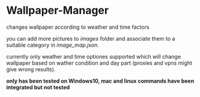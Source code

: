 # Wallpaper-Manager
changes wallpaper according to weather and time factors

you can add more pictures to *images* folder and associate them to a suitable category in *image_map.json*.

currently only weather and time optiones supported which will change wallpaper based on wather condition and day part (proxies and vpns might give wrong results).

**only has been tested on Windows10, mac and linux commands have been integrated but not tested**
